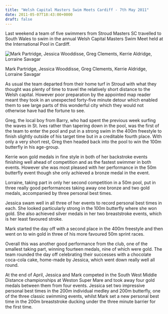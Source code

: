 ```yaml
---
title: "Welsh Capital Masters Swim Meets Cardiff - 7th May 2011"
date: 2011-05-07T18:43:00+0000
draft: false
---
```

Last weekend a team of five swimmers from Stroud Masters SC travelled to South Wales to swim in the annual Welsh Capital Masters Swim Meet held at the International Pool in Cardiff.


![Mark Partridge, Jessica Wooddisse, Greg Clements, Kerrie Aldridge, Lorraine Savagar](/images/2015/01/welshcapitalmasters11.jpg)

 Mark Partridge, Jessica Wooddisse, Greg Clements, Kerrie Aldridge, Lorraine Savagar

As usual the team departed from their home turf in Stroud with what they thought was plenty of time to travel the relatively short distance to the Welsh capital. However poor preparation by the appointed map reader meant they took in an unexpected forty-five minute detour which enabled them to see large parts of this wonderful city which they would not otherwise have had the fortune to see.

Greg, the local boy from Barry, who had spent the previous week surfing the waves in St. Ives rather than tapering down in the pool, was the first of the team to enter the pool and put in a strong swim in the 400m freestyle to finish slightly outside of his target time but in a creditable fourth place. With only a very short rest, Greg then headed back into the pool to win the 100m butterfly in his age-group.

Kerrie won gold medals in fine style in both of her backstroke events finishing well ahead of competition and as the fastest swimmer in both events. However she was most pleased with her performance in the 50m butterfly event though she only achieved a bronze medal in the event.

Lorraine, taking part in only her second competition in a 50m pool, put in three really good performances taking away one bronze and two gold medals, accompanied by three personal best times.

Jessica swam well in all three of her events to record personal best times in each. She looked particularly strong in the 100m butterfly where she won gold. She also achieved silver medals in her two breaststroke events, which is her least favoured stroke.

Mark started the day off with a second place in the 400m freestyle and then went on to win gold in three of his more favoured 50m sprint races.

Overall this was another good performance from the club, one of the smallest taking part, winning fourteen medals, nine of which were gold. The team rounded the day off celebrating their successes with a chocolate coca-cola cake, home-made by Jessica, which went down really well all round.

At the end of April, Jessica and Mark competed in the South West Middle Distance championships at Weston Super Mare and took away four gold medals between them from four events. Jessica set two impressive personal best times in the 200m individual medley and 200m butterfly, one of the three classic swimming events, whilst Mark set a new personal best time in the 200m breaststroke ducking under the three minute barrier for the first time.

